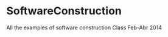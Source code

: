 SoftwareConstruction
====================

All the examples of software construction Class Feb-Abr 2014
